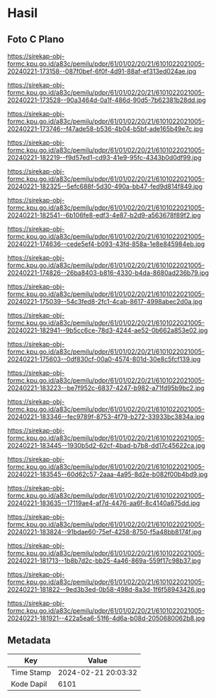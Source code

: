 # Hasil

## Foto C Plano

https://sirekap-obj-formc.kpu.go.id/a83c/pemilu/pdpr/61/01/02/20/21/6101022021005-20240221-173158--087f0bef-6f0f-4d91-88af-ef313ed024ae.jpg

https://sirekap-obj-formc.kpu.go.id/a83c/pemilu/pdpr/61/01/02/20/21/6101022021005-20240221-173528--90a3464d-0a1f-486d-90d5-7b62381b28dd.jpg

https://sirekap-obj-formc.kpu.go.id/a83c/pemilu/pdpr/61/01/02/20/21/6101022021005-20240221-173746--f47ade58-b536-4b04-b5bf-ade165b49e7c.jpg

https://sirekap-obj-formc.kpu.go.id/a83c/pemilu/pdpr/61/01/02/20/21/6101022021005-20240221-182219--f9d57ed1-cd93-41e9-95fc-4343b0d0df99.jpg

https://sirekap-obj-formc.kpu.go.id/a83c/pemilu/pdpr/61/01/02/20/21/6101022021005-20240221-182325--5efc688f-5d30-490a-bb47-fed9d814f849.jpg

https://sirekap-obj-formc.kpu.go.id/a83c/pemilu/pdpr/61/01/02/20/21/6101022021005-20240221-182541--6b106fe8-edf3-4e87-b2d9-a563678f89f2.jpg

https://sirekap-obj-formc.kpu.go.id/a83c/pemilu/pdpr/61/01/02/20/21/6101022021005-20240221-174636--cede5ef4-b093-43fd-858a-1e8e845984eb.jpg

https://sirekap-obj-formc.kpu.go.id/a83c/pemilu/pdpr/61/01/02/20/21/6101022021005-20240221-174826--26ba8403-b816-4330-b4da-8680ad236b79.jpg

https://sirekap-obj-formc.kpu.go.id/a83c/pemilu/pdpr/61/01/02/20/21/6101022021005-20240221-175039--54c3fed8-2fc1-4cab-8617-4998abec2d0a.jpg

https://sirekap-obj-formc.kpu.go.id/a83c/pemilu/pdpr/61/01/02/20/21/6101022021005-20240221-182941--9b5cc6ce-78d3-4244-ae52-0b662a853e02.jpg

https://sirekap-obj-formc.kpu.go.id/a83c/pemilu/pdpr/61/01/02/20/21/6101022021005-20240221-175603--0df830cf-00a0-4574-801d-30e8c5fcf139.jpg

https://sirekap-obj-formc.kpu.go.id/a83c/pemilu/pdpr/61/01/02/20/21/6101022021005-20240221-183223--be7f952c-6837-4247-b982-a71fd95b9bc2.jpg

https://sirekap-obj-formc.kpu.go.id/a83c/pemilu/pdpr/61/01/02/20/21/6101022021005-20240221-183346--fec9789f-8753-4f79-b272-33933bc3834a.jpg

https://sirekap-obj-formc.kpu.go.id/a83c/pemilu/pdpr/61/01/02/20/21/6101022021005-20240221-183445--1930b5d2-62cf-4bad-b7b8-dd17c45622ca.jpg

https://sirekap-obj-formc.kpu.go.id/a83c/pemilu/pdpr/61/01/02/20/21/6101022021005-20240221-183545--60d62c57-2aaa-4a95-8d2e-b082f00b4bd9.jpg

https://sirekap-obj-formc.kpu.go.id/a83c/pemilu/pdpr/61/01/02/20/21/6101022021005-20240221-183635--17119ae4-af7d-4476-aa6f-8c4140a675dd.jpg

https://sirekap-obj-formc.kpu.go.id/a83c/pemilu/pdpr/61/01/02/20/21/6101022021005-20240221-183824--91bdae60-75ef-4258-8750-f5a48bb8174f.jpg

https://sirekap-obj-formc.kpu.go.id/a83c/pemilu/pdpr/61/01/02/20/21/6101022021005-20240221-181713--1b8b7d2c-bb25-4a46-869a-559f17c98b37.jpg

https://sirekap-obj-formc.kpu.go.id/a83c/pemilu/pdpr/61/01/02/20/21/6101022021005-20240221-181822--9ed3b3ed-0b58-498d-8a3d-1f6f58943426.jpg

https://sirekap-obj-formc.kpu.go.id/a83c/pemilu/pdpr/61/01/02/20/21/6101022021005-20240221-181921--422a5ea6-51f6-4d6a-b08d-2050680062b8.jpg


## Metadata

| Key        | Value               |
| ---------- | ------------------- |
| Time Stamp | 2024-02-21 20:03:32 |
| Kode Dapil | 6101                |



